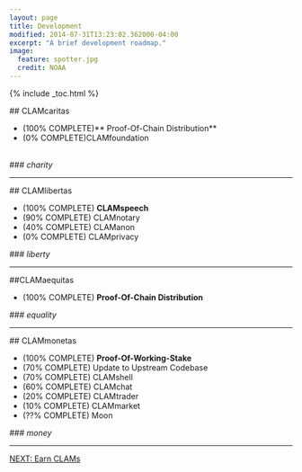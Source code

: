 ```yaml
---
layout: page
title: Development
modified: 2014-07-31T13:23:02.362000-04:00
excerpt: "A brief development roadmap."
image:
  feature: spotter.jpg
  credit: NOAA
---
```


{% include _toc.html %}

##<i class="fa fa-child fa-5x"></i> CLAMcaritas

- (100% COMPLETE)** Proof-Of-Chain Distribution**
- (0% COMPLETE)CLAMfoundation<br><br>

###*<i class="fa fa-check-square fa-2x"></i> charity*

---

##<i class="fa fa-flag-checkered fa-5x"></i> CLAMlibertas

- (100% COMPLETE) **CLAMspeech**
- (90% COMPLETE) CLAMnotary
- (40% COMPLETE) CLAManon
- (0% COMPLETE) CLAMprivacy

###*<i class="fa fa-check-square fa-2x"></i> liberty*

---

##<i class="fa fa-heart fa-5x"></i>CLAMaequitas

- (100% COMPLETE) **Proof-Of-Chain Distribution**

###*<i class="fa fa-check-square fa-2x"></i> equality*

---

##<i class="fa fa-money fa-5x"></i> CLAMmonetas

- (100% COMPLETE) **Proof-Of-Working-Stake**
- (70% COMPLETE) Update to Upstream Codebase
- (70% COMPLETE) CLAMshell
- (60% COMPLETE) CLAMchat
- (20% COMPLETE) CLAMtrader
- (10% COMPLETE) CLAMmarket
- (??% COMPLETE) Moon

###*<i class="fa fa-check-square fa-2x"></i> money*

---

<a markdown="0" href="{{ site.url }}/earn-clams" class="btn">NEXT: Earn CLAMs</a>